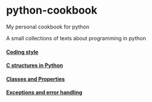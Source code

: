 # python-cookbook
My personal cookbook for python

A small collections of texts about programming in python

#### [Coding style](Coding_style.md)
#### [C structures in Python](Structures_in_python.md)
#### [Classes and Properties](Classe_Properties.md)
#### [Exceptions and error handling](Exceptions.md)

